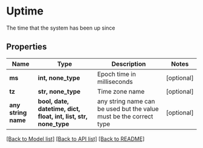 # Uptime

The time that the system has been up since

## Properties
Name | Type | Description | Notes
------------ | ------------- | ------------- | -------------
**ms** | **int, none_type** | Epoch time in milliseconds | [optional] 
**tz** | **str, none_type** | Time zone name | [optional] 
**any string name** | **bool, date, datetime, dict, float, int, list, str, none_type** | any string name can be used but the value must be the correct type | [optional]

[[Back to Model list]](../README.md#documentation-for-models) [[Back to API list]](../README.md#documentation-for-api-endpoints) [[Back to README]](../README.md)


